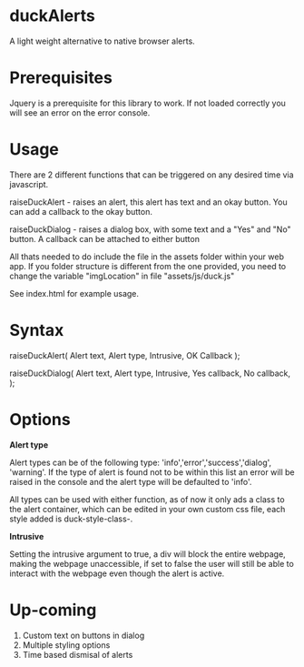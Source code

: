 duckAlerts
==========

A light weight alternative to native browser alerts.

Prerequisites
====
Jquery is a prerequisite for this library to work. If not loaded correctly you will see an error on the error console.

Usage
======
There are 2 different functions that can be triggered on any desired time via javascript.

raiseDuckAlert - raises an alert, this alert has text and an okay button. You can add a callback to the okay button.

raiseDuckDialog - raises a dialog box, with some text and a "Yes" and "No" button. A callback can be attached to either button

All thats needed to do include the file in the assets folder within your web app. If you folder structure is different from the one provided, you need to change the variable "imgLocation" in file "assets/js/duck.js"

See index.html for example usage.

Syntax
===

raiseDuckAlert(
	Alert text,
	Alert type,
	Intrusive,
	OK Callback
);

raiseDuckDialog(
	Alert text,
	Alert type,
	Intrusive,
	Yes callback,
	No callback,
);

Options
===

**Alert type**

Alert types can be of the following type: 'info','error','success','dialog', 'warning'. If the type of alert is found not to be within this list an error will be raised in the console and the alert type will be defaulted to 'info'.

All types can be used with either function, as of now it only ads a class to the alert container, which can be edited in your own custom css file,  each style added is duck-style-class-<Alert type>.

**Intrusive**

Setting the intrusive argument to true, a div will block the entire webpage, making the webpage unaccessible, if set to false the user will still be able to interact with the webpage even though the alert is active.


Up-coming
===

1. Custom text on buttons in dialog
2. Multiple styling options
3. Time based dismisal of alerts



